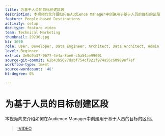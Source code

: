 ```yaml
---
title: 为基于人员的目标创建区段
description: 本视频向您介绍如何在Audience Manager中创建用于基于人员的目标的区段。
feature: People-based Destinations
activity: setup
doc-type: feature video
team: Technical Marketing
thumbnail: 29236.jpg
kt: 3690
role: User, Developer, Data Engineer, Architect, Data Architect, Admin, Leader
level: Beginner
exl-id: 3e0d9a37-9677-4e4a-8ae6-c5a54ae99601
source-git-commit: 62b43b5627dabf754cf821f974a56c60989ef7ef
workflow-type: tm+mt
source-wordcount: '48'
ht-degree: 0%

---
```


# 为基于人员的目标创建区段

本视频向您介绍如何在Audience Manager中创建用于基于人员的目标的区段。

>[!VIDEO](https://video.tv.adobe.com/v/29236/?quality=12)
